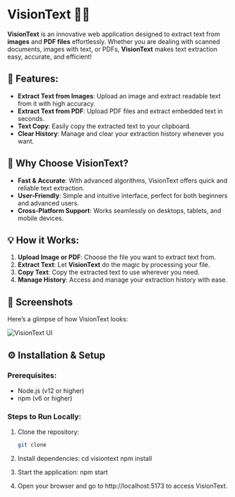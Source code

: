 # VisionText 🧠✨

**VisionText** is an innovative web application designed to extract text from **images** and **PDF files** effortlessly. Whether you are dealing with scanned documents, images with text, or PDFs, **VisionText** makes text extraction easy, accurate, and efficient!

## 🚀 Features:
- **Extract Text from Images**: Upload an image and extract readable text from it with high accuracy.
- **Extract Text from PDF**: Upload PDF files and extract embedded text in seconds.
- **Text Copy**: Easily copy the extracted text to your clipboard.
- **Clear History**: Manage and clear your extraction history whenever you want.

## 🌟 Why Choose VisionText?
- **Fast & Accurate**: With advanced algorithms, VisionText offers quick and reliable text extraction.
- **User-Friendly**: Simple and intuitive interface, perfect for both beginners and advanced users.
- **Cross-Platform Support**: Works seamlessly on desktops, tablets, and mobile devices.

## 💡 How it Works:
1. **Upload Image or PDF**: Choose the file you want to extract text from.
2. **Extract Text**: Let **VisionText** do the magic by processing your file.
3. **Copy Text**: Copy the extracted text to use wherever you need.
4. **Manage History**: Access and manage your extraction history with ease.

## 📸 Screenshots

Here’s a glimpse of how VisionText looks:

![VisionText UI](link-to-screenshot.png)

## ⚙️ Installation & Setup

### Prerequisites:
- Node.js (v12 or higher)
- npm (v6 or higher)

### Steps to Run Locally:
1. Clone the repository:
   ```bash
   git clone 

2. Install dependencies:
   cd visiontext
   npm install

3. Start the application:
   npm start

4. Open your browser and go to http://localhost:5173 to access VisionText.